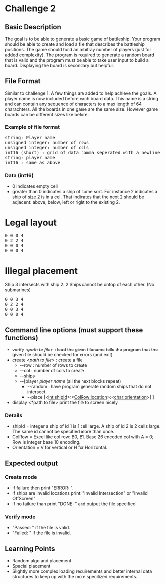 # Challenge 2

## Basic Description
The goal is to be able to generate a basic game of battleship. Your program should be able to create and load a file that describes the battleship positions. The game should hold an arbitray number of players (just for added complexity). The program is required to generate a random board that is valid and the program must be able to take user input to build a board. Displaying the board is secondary but helpful.

## File Format
Similar to challenge 1. A few things are added to help achieve the goals. A player name is now included before each board data. This name is a string and can contain any sequence of characters to a max length of 64 charachters. All the boards in one game are the same size. However game boards can be different sizes like before. 

### Example of file format
<pre>
string: Player name
unsigned integer: number of rows
unsigned integer: number of cols
int16 (short) : grid of data comma seperated with a newline between rows.
string: player name
int16 : same as above
</pre>

### Data (int16)
 - 0 indicates empty cell
 - greater than 0 indicates a ship of some sort. For instance 2 indicates a ship of size 2 is in a cel. That indicates that the next 2 should be adjacent:  above, below, left or right to the existing 2. 

# Legal layout
<pre>
0 0 0 4 
0 2 2 4
0 0 0 4
0 0 0 4
</pre>

# Illegal placement
Ship 3 intersects with ship 2. 2 Ships cannot be ontop of each other. (No submarines) 
<pre>
0 0 3 4 
0 2 2 4
0 0 3 4
0 0 0 4
</pre>
  

## Command line options (must support these functions) 
- verify <*path to file*> :  load the given filename tells the program that the given file should be checked for errors (and exit)
- create <*path to file*> : create a file 
    - --row <int> : number of rows to create
    - --col <int> : number of cols to create
    - --ships <int : smallest ship size> <int : largest ship size> 
    - --[player *player name* (all the next blocks repeat)
        -   --random : have program generate random ships that do not intersect.  
        -   --place [<<int:shipId>>:<<ColRow:location>>:<<char:orientation>>] ]
- display <*path to file> print the file to screen nicely

### Details
- shipId = integer a ship of id 1 is 1 cell large. A ship of id 2 is 2 cells large. The same id cannot be specified more than once.
- ColRow = Excel like col row: B0, B1. Base 26 encoded col with A = 0; Row is integer base 10 encoding.
- Orientation = V for vertical or H for Horizontal. 

## Expected output
### Create mode
- If failure then print "ERROR: <with some error message>". 
- If ships are invalid locations print: "Invalid <shipId> Intersection" or "Invalid <shipId> OffScreen"  
- If no failure than print "DONE: <Your greeting...>" and output the file specified

### Verify mode
- "Passed: <Your message>" if the file is valid.
- "Failed: <Your message>" if the file is invalid.

## Learning Points
 + Random algo and placement
 + Spacial placement 
 + Slightly more complex loading requirements and better internal data structures to keep up with the more specilized requirements. 


